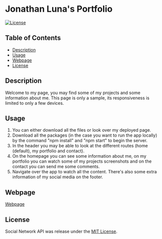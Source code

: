 # Jonathan Luna's Portfolio

[![License](https://img.shields.io/badge/License-MIT-blue.svg)](https://opensource.org/licenses/MIT)

## Table of Contents

- [Description](#description)
- [Usage](#usage)
- [Webpage](#webpage)
- [License](#license)

## Description

Welcome to my page, you may find some of my projects and some information about me.
This page is only a sample, its responsiveness is limited to only a few devices.

## Usage

1. You can either download all the files or look over my deployed page.
2. Download all the packages (in the case you want to run the app locally) by the command "npm install" and "npm start" to begin the server.
3. In the header you may be able to look at the different routes (home (default), my portfolio and contact).
4. On the homepage you can see some information about me, on my portfolio you can watch some of my projects screenshots and on the contact you can send me some comments.
5. Navigate over the app to watch all the content. There's also some extra information of my social media on the footer.

## Webpage

[Webpage](https://654a052271ad247a98ea17bf--teal-moxie-582228.netlify.app)

## License

Social Network API was release under the [MIT License](https://opensource.org/licenses/MIT).
